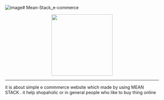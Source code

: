 ![image](https://github.com/NooranTarek/Mean-Stack_e-commerce/assets/102181986/f8f0895f-f2a9-4561-8b34-e7ad324aaa9e)# Mean-Stack_e-commerce
<div id="header" align="center">
  <img src="https://media2.giphy.com/media/6xEEzPgehze0DBsyX6/giphy.gif?cid=ecf05e47fpxo49afgsdmydpd68athipd2yf216j2kmbbolla&ep=v1_gifs_search&rid=giphy.gif&ct=g" width="200"/>
  <hr></div>
it is about simple e commmerce website which made by using MEAN STACK . it help shopaholic or in general people who like to buy thing online
